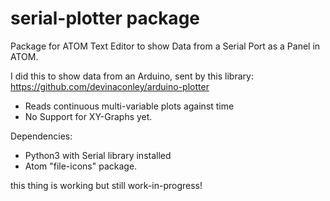 # serial-plotter package

Package for ATOM Text Editor to show Data from a Serial Port as a Panel in ATOM.

I did this to show data from an Arduino, sent by this library: https://github.com/devinaconley/arduino-plotter 

- Reads continuous multi-variable plots against time
- No Support for XY-Graphs yet.

Dependencies:

- Python3 with Serial library installed
- Atom "file-icons" package.

this thing is working but still work-in-progress!
